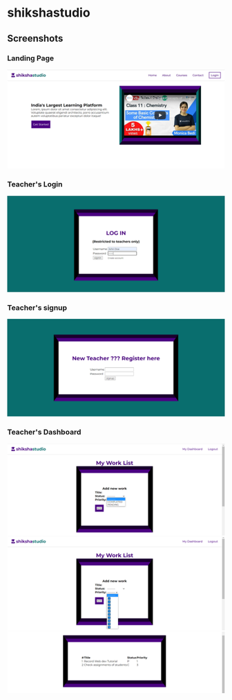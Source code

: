 # shikshastudio
## Screenshots
### Landing Page 
![](https://github.com/I-ArchanaDash/shikshastudio/blob/87fae3d4410eb0bc33c5766491c05490c90f05ce/screenshots/Home.png)
### Teacher's Login
![](https://github.com/I-ArchanaDash/shikshastudio/blob/87fae3d4410eb0bc33c5766491c05490c90f05ce/screenshots/login.png)
### Teacher's signup
![](https://github.com/I-ArchanaDash/shikshastudio/blob/87fae3d4410eb0bc33c5766491c05490c90f05ce/screenshots/signup.png)
### Teacher's Dashboard
![](https://github.com/I-ArchanaDash/shikshastudio/blob/2c82dc19019978fda26ea4444b62cdfd785b0f4c/screenshots/dashboard1.png)
![](https://github.com/I-ArchanaDash/shikshastudio/blob/2c82dc19019978fda26ea4444b62cdfd785b0f4c/screenshots/dashboard2.png)
![](https://github.com/I-ArchanaDash/shikshastudio/blob/2c82dc19019978fda26ea4444b62cdfd785b0f4c/screenshots/worklist_table.png)
